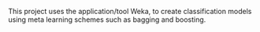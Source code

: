
This project uses the application/tool Weka, to create classification models using meta learning schemes such as bagging and boosting. 
